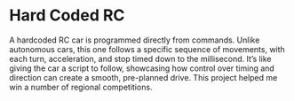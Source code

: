 # Hard Coded RC
A hardcoded RC car is programmed directly from commands. Unlike autonomous cars, this one follows a specific sequence of movements, with each turn, acceleration, and stop timed down to the millisecond. It’s like giving the car a script to follow, showcasing how control over timing and direction can create a smooth, pre-planned drive. This project helped me win a number of regional competitions. 
